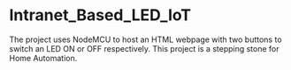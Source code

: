 # Intranet_Based_LED_IoT
The project uses NodeMCU to host an HTML webpage with two buttons to switch an LED ON or OFF respectively. This project is a stepping stone for Home Automation.
